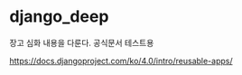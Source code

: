 # django_deep
장고 심화 내용을 다룬다. 공식문서 테스트용


https://docs.djangoproject.com/ko/4.0/intro/reusable-apps/
